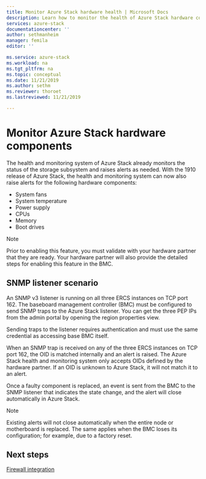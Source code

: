```yaml
---
title: Monitor Azure Stack hardware health | Microsoft Docs
description: Learn how to monitor the health of Azure Stack hardware components.
services: azure-stack
documentationcenter: ''
author: sethmanheim
manager: femila
editor: ''

ms.service: azure-stack
ms.workload: na
ms.tgt_pltfrm: na
ms.topic: conceptual
ms.date: 11/21/2019
ms.author: sethm
ms.reviewer: thoroet
ms.lastreviewed: 11/21/2019

---
```


# Monitor Azure Stack hardware components

The health and monitoring system of Azure Stack already monitors the status of the storage subsystem and raises alerts as needed. With the 1910 release of Azure Stack, the health and monitoring system can now also raise alerts for the following hardware components:

- System fans
- System temperature
- Power supply
- CPUs
- Memory
- Boot drives

> [!NOTE]
> Prior to enabling this feature, you must validate with your hardware partner that they are ready. Your hardware partner will also provide the detailed steps for enabling this feature in the BMC.

## SNMP listener scenario

An SNMP v3 listener is running on all three ERCS instances on TCP port 162. The baseboard management controller (BMC) must be configured to send SNMP traps to the Azure Stack listener. You can get the three PEP IPs from the admin portal by opening the region properties view.

Sending traps to the listener requires authentication and must use the same credential as accessing base BMC itself.

When an SNMP trap is received on any of the three ERCS instances on TCP port 162, the OID is matched internally and an alert is raised. The Azure Stack health and monitoring system only accepts OIDs defined by the hardware partner. If an OID is unknown to Azure Stack, it will not match it to an alert.

Once a faulty component is replaced, an event is sent from the BMC to the SNMP listener that indicates the state change, and the alert will close automatically in Azure Stack.

> [!NOTE]
> Existing alerts will not close automatically when the entire node or motherboard is replaced. The same applies when the BMC loses its configuration; for example, due to a factory reset.

## Next steps

[Firewall integration](azure-stack-firewall.md)
